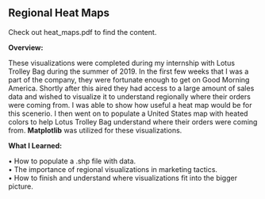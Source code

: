 ## Regional Heat Maps

Check out heat_maps.pdf to find the content.

**Overview:**

These visualizations were completed during my internship with Lotus Trolley Bag during the summer of 2019.  In the first few weeks
that I was a part of the company, they were fortunate enough to get on Good Morning America.  Shortly after this aired they had
access to a large amount of sales data and wished to visualize it to understand regionally where their orders were coming from. 
I was able to show how useful a heat map would be for this scenerio.  I then went on to populate a United States map with heated
colors to help Lotus Trolley Bag understand where their orders were coming from.  **Matplotlib** was utilized for these visualizations.

**What I Learned:**

•	How to populate a .shp file with data.
<br>
•	The importance of regional visualizations in marketing tactics.
<br>
•	How to finish and understand where visualizations fit into the bigger picture.
